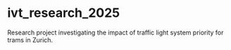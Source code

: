 # ivt_research_2025
Research project investigating the impact of traffic light system priority for trams in Zurich. 
